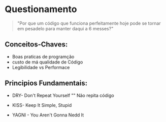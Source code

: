 # Questionamento

> "Por  que um código que funciona perfeitamente hoje pode se tornar em pesadelo para manter daqui a 6 messes?"

## Conceitos-Chaves:

- Boas praticas de programção
- custo de má qualidade de Código
- Legibilidade vs Performace
## Principios Fundamentais:
- DRY- Don't Repeat Yourself  "" Não repita código


- KISS- Keep It Simple, Stupid

- YAGNI - You Aren't Gonna Nedd It

